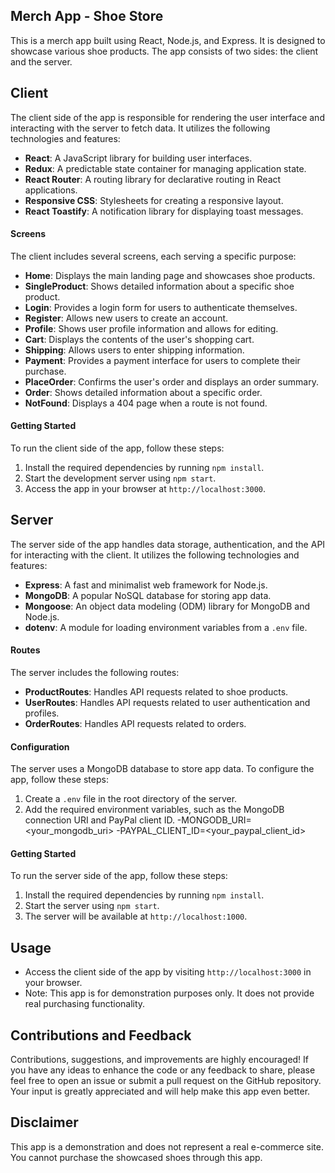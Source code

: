 ## Merch App - Shoe Store

This is a merch app built using React, Node.js, and Express. It is designed to showcase various shoe products. The app consists of two sides: the client and the server.

## Client

The client side of the app is responsible for rendering the user interface and interacting with the server to fetch data. It utilizes the following technologies and features:

- **React**: A JavaScript library for building user interfaces.
- **Redux**: A predictable state container for managing application state.
- **React Router**: A routing library for declarative routing in React applications.
- **Responsive CSS**: Stylesheets for creating a responsive layout.
- **React Toastify**: A notification library for displaying toast messages.

#### Screens

The client includes several screens, each serving a specific purpose:

- **Home**: Displays the main landing page and showcases shoe products.
- **SingleProduct**: Shows detailed information about a specific shoe product.
- **Login**: Provides a login form for users to authenticate themselves.
- **Register**: Allows new users to create an account.
- **Profile**: Shows user profile information and allows for editing.
- **Cart**: Displays the contents of the user's shopping cart.
- **Shipping**: Allows users to enter shipping information.
- **Payment**: Provides a payment interface for users to complete their purchase.
- **PlaceOrder**: Confirms the user's order and displays an order summary.
- **Order**: Shows detailed information about a specific order.
- **NotFound**: Displays a 404 page when a route is not found.

#### Getting Started

To run the client side of the app, follow these steps:

1. Install the required dependencies by running `npm install`.
2. Start the development server using `npm start`.
3. Access the app in your browser at `http://localhost:3000`.

## Server

The server side of the app handles data storage, authentication, and the API for interacting with the client. It utilizes the following technologies and features:

- **Express**: A fast and minimalist web framework for Node.js.
- **MongoDB**: A popular NoSQL database for storing app data.
- **Mongoose**: An object data modeling (ODM) library for MongoDB and Node.js.
- **dotenv**: A module for loading environment variables from a `.env` file.

#### Routes

The server includes the following routes:

- **ProductRoutes**: Handles API requests related to shoe products.
- **UserRoutes**: Handles API requests related to user authentication and profiles.
- **OrderRoutes**: Handles API requests related to orders.

#### Configuration

The server uses a MongoDB database to store app data. To configure the app, follow these steps:

1. Create a `.env` file in the root directory of the server.
2. Add the required environment variables, such as the MongoDB connection URI and PayPal client ID.
-MONGODB_URI=<your_mongodb_uri>
-PAYPAL_CLIENT_ID=<your_paypal_client_id>


#### Getting Started

To run the server side of the app, follow these steps:

1. Install the required dependencies by running `npm install`.
2. Start the server using `npm start`.
3. The server will be available at `http://localhost:1000`.

## Usage

- Access the client side of the app by visiting `http://localhost:3000` in your browser.
- Note: This app is for demonstration purposes only. It does not provide real purchasing functionality.

## Contributions and Feedback

Contributions, suggestions, and improvements are highly encouraged! If you have any ideas to enhance the code or any feedback to share, please feel free to open an issue or submit a pull request on the GitHub repository. Your input is greatly appreciated and will help make this app even better.

## Disclaimer

This app is a demonstration and does not represent a real e-commerce site. You cannot purchase the showcased shoes through this app.


